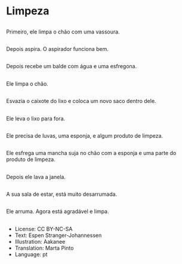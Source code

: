 # Limpeza

##
Primeiro, ele limpa o chão com uma vassoura.

##
Depois aspira. O aspirador funciona bem.

##
Depois recebe um balde com água e uma esfregona.

##
Ele limpa o chão.

##
Esvazia o caixote do lixo e coloca um novo saco dentro dele.

##
Ele leva o lixo para fora.

##
Ele precisa de luvas, uma esponja, e algum produto de limpeza.

##
Ele esfrega uma mancha suja no chão com a esponja e uma parte do produto de limpeza.

##
Depois ele lava a janela.

##
A sua sala de estar, está muito desarrumada.

##
Ele arruma. Agora está agradável e limpa.

##
* License: CC BY-NC-SA
* Text: Espen Stranger-Johannessen
* Illustration: Aakanee
* Translation: Marta Pinto
* Language: pt
